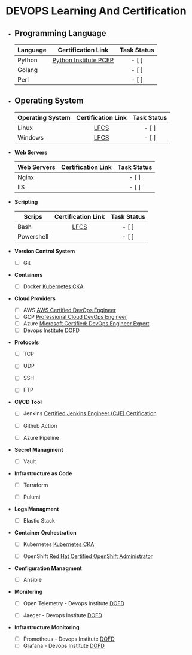  # DEVOPS Learning And Certification

 - ## **Programming Language**

    | Language     | Certification Link | Task Status |
    |--------------|:------------------:|:-----------:|
    | Python       | [Python Institute PCEP](https://pythoninstitute.org/pcep)  | - [ ]    |
    | Golang       |                                           | - [ ]    |
    | Perl         |                                           | - [ ]    |

 - ## **Operating System**

    | Operating System     | Certification Link | Task Status |
    |--------------|:------------------:|:-----------:|
    | Linux        | [LFCS](https://training.linuxfoundation.org/certification/linux-foundation-certified-sysadmin-lfcs/)  | - [ ] |
    | Windows      | [LFCS](https://training.linuxfoundation.org/certification/linux-foundation-certified-sysadmin-lfcs/)  | - [ ] |



 - **Web Servers**


    | Web Servers  | Certification Link | Task Status |
    |--------------|:------------------:|:-----------:|
    | Nginx        |                    | - [ ] |     |
    | IIS          |                    | - [ ] |     |



 - **Scripting**

     | Scrips       | Certification Link | Task Status |
     |--------------|:------------------:|:-----------:|
     | Bash         | [LFCS](https://training.linuxfoundation.org/certification/linux-foundation-certified-sysadmin-lfcs/)                   | - [ ] |     |
     | Powershell   |                    | - [ ] |     |



 - **Version Control System**
    - [ ] Git


-  **Containers**
    - [ ] Docker [Kubernetes CKA](https://training.linuxfoundation.org/certification/certified-kubernetes-administrator-cka/)


-  **Cloud Providers**
    - [ ] AWS [AWS Certified DevOps Engineer](https://aws.amazon.com/tr/certification/certified-devops-engineer-professional/)
    - [ ] GCP [Professional Cloud DevOps Engineer](https://cloud.google.com/learn/certification/cloud-devops-engineer)
    - [ ] Azure [Microsoft Certified: DevOps Engineer Expert](https://learn.microsoft.com/en-us/credentials/certifications/devops-engineer/)
    - [ ] Devops Institute [DOFD](https://www.devopsinstitute.com/certifications/devops-foundation/)

-  **Protocols**
   - [ ] TCP
   - [ ] UDP
   - [ ] SSH
   - [ ] FTP


-  **CI/CD Tool**
    - [ ] Jenkins [Certified Jenkins Engineer (CJE) Certification](https://www.cloudbees.com/cloudbees-university/training-certifications/jenkins)
    - [ ] Github Action
    - [ ] Azure Pipeline


-  **Secret Managment**
   -  [ ] Vault


-  **Infrastructure as Code**
    - [ ] Terraform
    - [ ] Pulumi


-  **Logs Managment**
    - [ ] Elastic Stack


-  **Container Orchestration**
    - [ ] Kubernetes [Kubernetes CKA](https://training.linuxfoundation.org/certification/certified-kubernetes-administrator-cka/)
    - [ ] OpenShift [Red Hat Certified OpenShift Administrator](Red%20Hat%20Certified%20OpenShift%20Administrator%20exam%20%28EX280%29%20%7C%20EX280)


-  **Configuration Managment**
    - [ ] Ansible


-  **Monitoring**
   - [ ] Open Telemetry - Devops Institute [DOFD](https://www.devopsinstitute.com/certifications/devops-foundation/)
   - [ ] Jaeger - Devops Institute [DOFD](https://www.devopsinstitute.com/certifications/devops-foundation/)


-  **Infrastructure Monitoring**
   - [ ] Prometheus - Devops Institute [DOFD](https://www.devopsinstitute.com/certifications/devops-foundation/)
   - [ ] Grafana - Devops Institute [DOFD](https://www.devopsinstitute.com/certifications/devops-foundation/)

